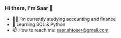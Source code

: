 ### Hi there, I'm Saar 👋

- 👨‍🎓 I’m currently studying accounting and finance 
- 🌱 Learning SQL & Python
- 📫 How to reach me: saar.shtoser@gmail.com

